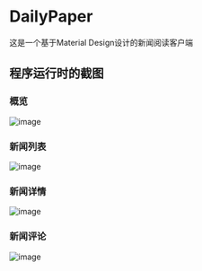 # DailyPaper
这是一个基于Material Design设计的新闻阅读客户端

## 程序运行时的截图

### 概览

![image](https://github.com/GlassyWing/DailyPaper/blob/dev/screenshot/overview.png)  

### 新闻列表

![image](https://github.com/GlassyWing/DailyPaper/blob/dev/screenshot/news_list.png)  

### 新闻详情

![image](https://github.com/GlassyWing/DailyPaper/blob/dev/screenshot/news_detail.png)  

### 新闻评论

![image](https://github.com/GlassyWing/DailyPaper/blob/dev/screenshot/comments.png)  

